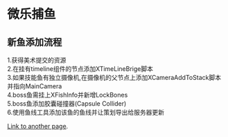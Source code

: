 # 微乐捕鱼
## 新鱼添加流程
1.获得美术提交的资源  
2.在挂有timeline组件的节点添加XTimeLineBrige脚本  
3.如果技能鱼有独立摄像机,在摄像机的父节点上添加XCameraAddToStack脚本并指向MainCamera  
4.boss鱼需挂上XFishInfo并新增LockBones  
5.boss鱼添加胶囊碰撞器(Capsule Collider)  
6.使用鱼线工具添加该鱼的鱼线并让策划导出给服务器更新  

[Link to another page](./index.html).
